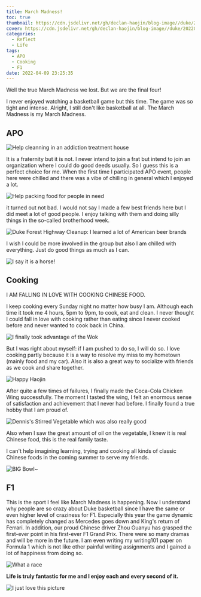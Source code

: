 ```yaml
---
title: March Madness!
toc: true
thumbnail: https://cdn.jsdelivr.net/gh/declan-haojin/blog-image//duke/20220409234139.png
cover: https://cdn.jsdelivr.net/gh/declan-haojin/blog-image//duke/20220409234139.png
categories:
  - Reflect
  - Life
tags:
  - APO
  - Cooking
  - F1
date: 2022-04-09 23:25:35
---
```


Well the true March Madness we lost. But we are the final four!

<!--more-->

I never enjoyed watching a basketball game but this time. The game was so tight and intense. Alright, I still don't like basketball at all. The March Madness is my March Madness.

## APO

![Help cleanning in an addiction treatment house](https://cdn.jsdelivr.net/gh/declan-haojin/blog-image//duke/20220410000218.png)

It is a fraternity but it is not. I never intend to join a frat but intend to join an organization where I could do good deeds usually. So I guess this is a perfect choice for me. When the first time I participated APO event, people here were chilled and there was a vibe of chilling in general which I enjoyed a lot. 

![Help packing food for people in need](https://cdn.jsdelivr.net/gh/declan-haojin/blog-image//duke/20220409233840.png)

it turned out not bad. I would not say I made a few best friends here but I did meet a lot of good people. I enjoy talking with them and doing silly things in the so-called brotherhood week.

![Duke Forest Highway Cleanup: I learned a lot of American beer brands](https://cdn.jsdelivr.net/gh/declan-haojin/blog-image//duke/20220409233737.png)

I wish I could be more involved in the group but also I am chilled with everything. Just do good things as much as I can.

![I say it is a horse!](https://cdn.jsdelivr.net/gh/declan-haojin/blog-image//duke/20220409233929.png)

## Cooking

I AM FALLING IN LOVE WITH COOKING CHINESE FOOD.

I keep cooking every Sunday night no matter how busy I am. Although each time it took me 4 hours, 5pm to 9pm, to cook, eat and clean. I never thought I could fall in love with cooking rather than eating since I never cooked before and never wanted to cook back in China.

![I finally took advantage of the Wok](https://cdn.jsdelivr.net/gh/declan-haojin/blog-image//duke/20220409235029.png)

But I was right about myself: if I am pushed to do so, I will do so. I love cooking partly because it is a way to resolve my miss to my hometown (mainly food and my car). Also it is also a great way to socialize with friends as we cook and share together.

![Happy Haojin](https://cdn.jsdelivr.net/gh/declan-haojin/blog-image//duke/20220409235134.png)

After quite a few times of failures, I finally made the Coca-Cola Chicken Wing successfully. The moment I tasted the wing, I felt an enormous sense of satisfaction and achievement that I never had before. I finally found a true hobby that I am proud of. 

![Dennis's Stirred Vegetable which was also really good](https://cdn.jsdelivr.net/gh/declan-haojin/blog-image//duke/20220409235212.png)

Also when I saw the great amount of oil on the vegetable, I knew it is real Chinese food, this is the real family taste. 

I can't help imagining learning, trying and cooking all kinds of classic Chinese foods in the coming summer to serve my friends.

![BIG Bowl~](https://cdn.jsdelivr.net/gh/declan-haojin/blog-image//duke/20220409235512.png)

## F1

This is the sport I feel like March Madness is happening. Now I understand why people are so crazy about Duke basketball since I have the same or even higher level of craziness for F1. Especially this year the game dynamic has completely changed as Mercedes goes down and King's return of Ferrari. In addition, our proud Chinese driver Zhou Guanyu has grasped the first-ever point in his first-ever F1 Grand Prix. There were so many dramas and will be more in the future. I am even writing my writing101 paper on Formula 1 which is not like other painful writing assignments and I gained a lot of happiness from doing so.

![What a race](https://cdn.jsdelivr.net/gh/declan-haojin/blog-image//duke/20220410000037.png)


**Life is truly fantastic for me and I enjoy each and every second of it.**

![I just love this picture](https://cdn.jsdelivr.net/gh/declan-haojin/blog-image//duke/20220410000328.png)

